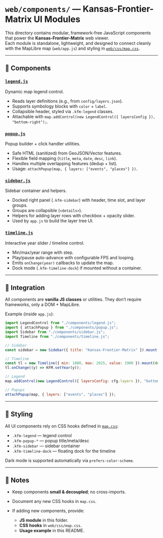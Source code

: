 # `web/components/` — Kansas-Frontier-Matrix UI Modules

This directory contains modular, framework-free JavaScript components that power the **Kansas-Frontier-Matrix** web viewer.  
Each module is standalone, lightweight, and designed to connect cleanly with the MapLibre map (`web/app.js`) and styling in [`web/css/map.css`](../css/map.css).

---

## 📂 Components

### [`legend.js`](./legend.js)
Dynamic map legend control.

- Reads layer definitions (e.g., from `config/layers.json`).
- Supports symbology blocks with `color` + `label`.
- Collapsible header, styled via `.kfm-legend` classes.
- Attachable with `map.addControl(new LegendControl({ layersConfig }), "bottom-right");`.

### [`popup.js`](./popup.js)
Popup builder + click handler utilities.

- Safe HTML (sanitized) from GeoJSON/Vector features.
- Flexible field mapping (`title`, `meta`, `date`, `desc`, `link`).
- Handles multiple overlapping features (dedup + list).
- Usage: `attachPopup(map, { layers: ["events", "places"] })`.

### [`sidebar.js`](./sidebar.js)
Sidebar container and helpers.

- Docked right panel (`.kfm-sidebar`) with header, time slot, and layer groups.
- Groups are collapsible (`<details>`).
- Helpers for adding layer rows with checkbox + opacity slider.
- Used by `app.js` to build the layer tree UI.

### [`timeline.js`](./timeline.js)
Interactive year slider / timeline control.

- Min/max/year range with step.
- Play/pause auto-advance with configurable FPS and looping.
- Emits `onChange(year)` callbacks to update the map.
- Dock mode (`.kfm-timeline-dock`) if mounted without a container.

---

## 🧩 Integration

All components are **vanilla JS classes** or utilities. They don’t require frameworks, only a DOM + MapLibre.

Example (inside `app.js`):

```js
import LegendControl from "./components/legend.js";
import { attachPopup } from "./components/popup.js";
import Sidebar from "./components/sidebar.js";
import Timeline from "./components/timeline.js";

// Sidebar
const sidebar = new Sidebar({ title: "Kansas-Frontier-Matrix" }).mount();

// Timeline
const tl = new Timeline({ min: 1800, max: 2025, value: 1900 }).mount(document.getElementById("timebox"));
tl.onChange((y) => KFM.setYear(y));

// Legend
map.addControl(new LegendControl({ layersConfig: cfg.layers }), "bottom-right");

// Popups
attachPopup(map, { layers: ["events", "places"] });
````

---

## 🎨 Styling

All UI components rely on CSS hooks defined in [`map.css`](../css/map.css):

* `.kfm-legend` — legend control
* `.kfm-popup-*` — popup title/meta/desc
* `.kfm-sidebar` — sidebar container
* `.kfm-timeline-dock` — floating dock for the timeline

Dark mode is supported automatically via `prefers-color-scheme`.

---

## 📜 Notes

* Keep components **small & decoupled**; no cross-imports.
* Document any new CSS hooks in `map.css`.
* If adding new components, provide:

  * **JS module** in this folder.
  * **CSS hooks** in `web/css/map.css`.
  * **Usage example** in this README.

```
